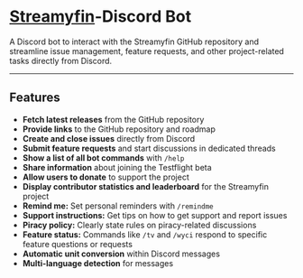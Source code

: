 # [Streamyfin](https://github.com/streamyfin/streamyfin)-Discord Bot

A Discord bot to interact with the Streamyfin GitHub repository and streamline issue management, feature requests, and other project-related tasks directly from Discord.

---

## Features

- **Fetch latest releases** from the GitHub repository
- **Provide links** to the GitHub repository and roadmap
- **Create and close issues** directly from Discord
- **Submit feature requests** and start discussions in dedicated threads
- **Show a list of all bot commands** with `/help`
- **Share information** about joining the Testflight beta
- **Allow users to donate** to support the project
- **Display contributor statistics and leaderboard** for the Streamyfin project
- **Remind me:** Set personal reminders with `/remindme`
- **Support instructions:** Get tips on how to get support and report issues
- **Piracy policy:** Clearly state rules on piracy-related discussions
- **Feature status:** Commands like `/tv` and `/wyci` respond to specific feature questions or requests
- **Automatic unit conversion** within Discord messages
- **Multi-language detection** for messages

